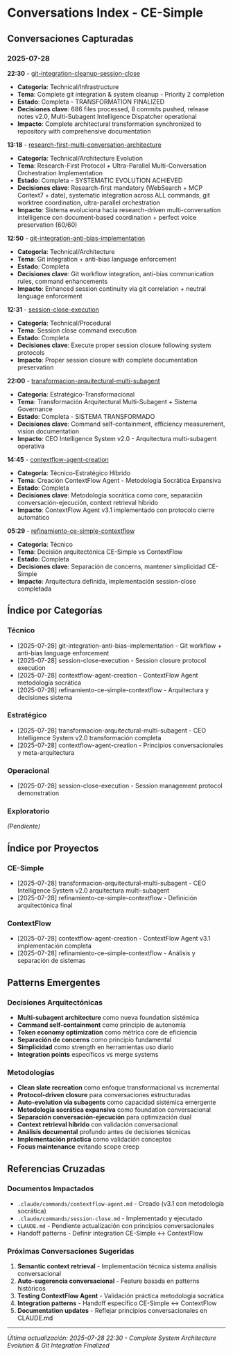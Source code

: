 # Conversations Index - CE-Simple

## Conversaciones Capturadas

### 2025-07-28
**22:30** - [git-integration-cleanup-session-close](../raw/conversations/2025-07-28_22-30_git-integration-cleanup-session-close.md)
- **Categoría**: Technical/Infrastructure
- **Tema**: Complete git integration & system cleanup - Priority 2 completion
- **Estado**: Completa - TRANSFORMATION FINALIZED
- **Decisiones clave**: 686 files processed, 8 commits pushed, release notes v2.0, Multi-Subagent Intelligence Dispatcher operational
- **Impacto**: Complete architectural transformation synchronized to repository with comprehensive documentation

**13:18** - [research-first-multi-conversation-architecture](../raw/conversations/2025-07-28_13-18_research-first-multi-conversation-architecture.md)
- **Categoría**: Technical/Architecture Evolution
- **Tema**: Research-First Protocol + Ultra-Parallel Multi-Conversation Orchestration Implementation
- **Estado**: Completa - SYSTEMATIC EVOLUTION ACHIEVED
- **Decisiones clave**: Research-first mandatory (WebSearch + MCP Context7 + date), systematic integration across ALL commands, git worktree coordination, ultra-parallel orchestration
- **Impacto**: Sistema evoluciona hacia research-driven multi-conversation intelligence con document-based coordination + perfect voice preservation (60/60)

**12:50** - [git-integration-anti-bias-implementation](../raw/conversations/2025-07-28_12-50_git-integration-anti-bias-implementation.md)
- **Categoría**: Technical/Architecture
- **Tema**: Git integration + anti-bias language enforcement
- **Estado**: Completa
- **Decisiones clave**: Git workflow integration, anti-bias communication rules, command enhancements
- **Impacto**: Enhanced session continuity via git correlation + neutral language enforcement

**12:31** - [session-close-execution](../raw/conversations/2025-07-28_12-31_session-close-execution.md)
- **Categoría**: Technical/Procedural
- **Tema**: Session close command execution
- **Estado**: Completa
- **Decisiones clave**: Execute proper session closure following system protocols
- **Impacto**: Proper session closure with complete documentation preservation

**22:00** - [transformacion-arquitectural-multi-subagent](../raw/conversations/2025-07-28_22-00_transformacion-arquitectural-multi-subagent.md)
- **Categoría**: Estratégico-Transformacional
- **Tema**: Transformación Arquitectural Multi-Subagent + Sistema Governance
- **Estado**: Completa - SISTEMA TRANSFORMADO
- **Decisiones clave**: Command self-containment, efficiency measurement, vision documentation
- **Impacto**: CEO Intelligence System v2.0 - Arquitectura multi-subagent operativa

**14:45** - [contextflow-agent-creation](../raw/conversations/2025-07-28_contextflow-agent-creation.md)
- **Categoría**: Técnico-Estratégico Híbrido
- **Tema**: Creación ContextFlow Agent - Metodología Socrática Expansiva
- **Estado**: Completa
- **Decisiones clave**: Metodología socrática como core, separación conversación-ejecución, context retrieval híbrido
- **Impacto**: ContextFlow Agent v3.1 implementado con protocolo cierre automático

**05:29** - [refinamiento-ce-simple-contextflow](../raw/conversations/2025-07-28_05-29_refinamiento-ce-simple-contextflow.md)
- **Categoría**: Técnico
- **Tema**: Decisión arquitectónica CE-Simple vs ContextFlow
- **Estado**: Completa
- **Decisiones clave**: Separación de concerns, mantener simplicidad CE-Simple
- **Impacto**: Arquitectura definida, implementación session-close completada

## Índice por Categorías

### Técnico
- [2025-07-28] git-integration-anti-bias-implementation - Git workflow + anti-bias language enforcement
- [2025-07-28] session-close-execution - Session closure protocol execution
- [2025-07-28] contextflow-agent-creation - ContextFlow Agent metodología socrática
- [2025-07-28] refinamiento-ce-simple-contextflow - Arquitectura y decisiones sistema

### Estratégico
- [2025-07-28] transformacion-arquitectural-multi-subagent - CEO Intelligence System v2.0 transformación completa
- [2025-07-28] contextflow-agent-creation - Principios conversacionales y meta-arquitectura

### Operacional  
- [2025-07-28] session-close-execution - Session management protocol demonstration

### Exploratorio
_(Pendiente)_

## Índice por Proyectos

### CE-Simple
- [2025-07-28] transformacion-arquitectural-multi-subagent - CEO Intelligence System v2.0 arquitectura multi-subagent
- [2025-07-28] refinamiento-ce-simple-contextflow - Definición arquitectónica final

### ContextFlow
- [2025-07-28] contextflow-agent-creation - ContextFlow Agent v3.1 implementación completa
- [2025-07-28] refinamiento-ce-simple-contextflow - Análisis y separación de sistemas

## Patterns Emergentes

### Decisiones Arquitectónicas
- **Multi-subagent architecture** como nueva foundation sistémica
- **Command self-containment** como principio de autonomía
- **Token economy optimization** como métrica core de eficiencia
- **Separación de concerns** como principio fundamental
- **Simplicidad** como strength en herramientas uso diario
- **Integration points** específicos vs merge systems

### Metodologías
- **Clean slate recreation** como enfoque transformacional vs incremental
- **Protocol-driven closure** para conversaciones estructuradas
- **Auto-evolution via subagents** como capacidad sistémica emergente
- **Metodología socrática expansiva** como foundation conversacional
- **Separación conversación-ejecución** para optimización dual
- **Context retrieval híbrido** con validación conversacional
- **Análisis documental** profundo antes de decisiones técnicas  
- **Implementación práctica** como validación conceptos
- **Focus maintenance** evitando scope creep

## Referencias Cruzadas

### Documentos Impactados
- `.claude/commands/contextflow-agent.md` - Creado (v3.1 con metodología socrática)
- `.claude/commands/session-close.md` - Implementado y ejecutado
- `CLAUDE.md` - Pendiente actualización con principios conversacionales
- Handoff patterns - Definir integration CE-Simple ↔ ContextFlow

### Próximas Conversaciones Sugeridas
1. **Semantic context retrieval** - Implementación técnica sistema análisis conversacional
2. **Auto-sugerencia conversacional** - Feature basada en patterns históricos
3. **Testing ContextFlow Agent** - Validación práctica metodología socrática
4. **Integration patterns** - Handoff específico CE-Simple ↔ ContextFlow
5. **Documentation updates** - Reflejar principios conversacionales en CLAUDE.md

---

*Última actualización: 2025-07-28 22:30 - Complete System Architecture Evolution & Git Integration Finalized*
